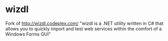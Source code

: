 wizdl
=====

Fork of http://wizdl.codeplex.com/  "wizdl is a .NET utility written in C# that allows you to quickly import and test web services within the comfort of a Windows Forms GUI"
